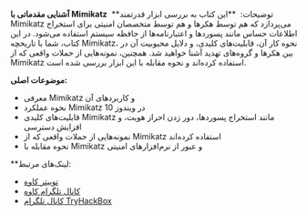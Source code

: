 
**آشنایی مقدماتی با Mimikatz**  
**توضیحات:  
**این کتاب به بررسی ابزار قدرتمند Mimikatz می‌پردازد که هم توسط هکرها و هم توسط متخصصان امنیتی برای استخراج اطلاعات حساس مانند پسوردها و اعتبارنامه‌ها از حافظه سیستم استفاده می‌شود. در این کتاب، شما با تاریخچه Mimikatz، نحوه کار آن، قابلیت‌های کلیدی، و دلایل محبوبیت آن در بین هکرها و گروه‌های تهدید آشنا خواهید شد. همچنین، نمونه‌هایی از حملات واقعی که از Mimikatz استفاده کرده‌اند و نحوه مقابله با این ابزار بررسی شده است.

**موضوعات اصلی:**
- معرفی Mimikatz و کاربردهای آن
- نحوه عملکرد Mimikatz در ویندوز 10
- قابلیت‌های کلیدی Mimikatz مانند استخراج پسوردها، دور زدن احراز هویت، و افزایش دسترسی
- نمونه‌هایی از حملات واقعی که از Mimikatz استفاده کرده‌اند
- نحوه مقابله با Mimikatz و عبور از نرم‌افزارهای امنیتی

**لینک‌های مرتبط:
- [توییتر کاوه](https://www.x.com/kavehxnet)
- [کانال تلگرام کاوه](https://t.me/KavehAPT)
- [کانال تلگرام TryHackBox](https://t.me/TryHackBox)
